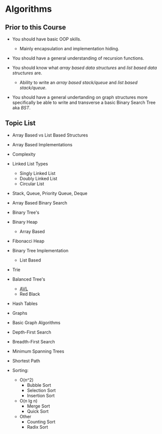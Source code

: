 # Algorithms

## Prior to this Course

- You should have basic OOP skills.
  - Mainly encapsulation and implementation hiding.

- You should have a general understanding of recursion functions.

- You should know what *array based data structures* and *list based data structures* are.
  - Ability to write an *array based stack/queue* and *list based stack/queue*.

- You should have a general undertanding on graph structures more specifically be able to write and transverse
a basic Binary Search Tree aka *BST*.

## Topic List

 - Array Based vs List Based Structures

 - Array Based Implementations
 
 - Complexity
 
 - Linked List Types
   - Singly Linked List
   - Doubly Linked List
   - Circular List
 
 - Stack, Queue, Priority Queue, Deque
 
 - Array Based Binary Search
 
 - Binary Tree's
 
 - Binary Heap 
   - Array Based
 
 - Fibonacci Heap
 
 - Binary Tree Implementation 
   - List Based
 
 - Trie
 
 - Balanced Tree's
   - [AVL](https://github.com/aaniaahh/Algorithms/tree/main/H01) 
   - Red Black
 
 - Hash Tables
 
 - Graphs
  - Basic Graph Algorithms
  - Depth-First Search
  - Breadth-First Search
  - Minimum Spanning Trees
  - Shortest Path

 - Sorting:
   - O(n^2)
     - Bubble Sort
     - Selection Sort
     - Insertion Sort
   - O(n lg n)
     - Merge Sort
     - Quick Sort
   - Other
     - Counting Sort
     - Radix Sort


